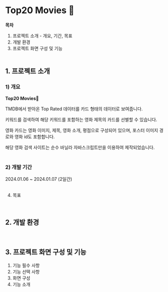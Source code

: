# Top20 Movies 🍿

**목차**
1. 프로젝트 소개 - 개요, 기간, 목표
2. 개발 환경
3. 프로젝트 화면 구성 및 기능
<br><br>

## 1. 프로젝트 소개

### 1) 개요

**Top20 Movies🍿**

TMDB에서 받아온 Top Rated 데이터를 카드 형태의 데이터로 보여줍니다.

키워드를 검색하여 해당 키워드를 포함하는 영화 제목의 카드를 선별할 수 있습니다.

영화 카드는 영화 이미지, 제목, 영화 소개, 평점으로 구성되어 있으며, 포스터 이미지 경로와 영화 id도 포함합니다.

해당 영화 검색 사이트는 순수 바닐라 자바스크립트만을 이용하여 제작되었습니다.
<br><br>

### 2) 개발 기간
2024.01.06 ~ 2024.01.07 (2일간)
<br><br>

4) 목표
<br>

## 2. 개발 환경
<br>

## 3. 프로젝트 화면 구성 및 기능
1) 기능 필수 사항
2) 기능 선택 사항
3) 화면 구성
4) 기능 소개
